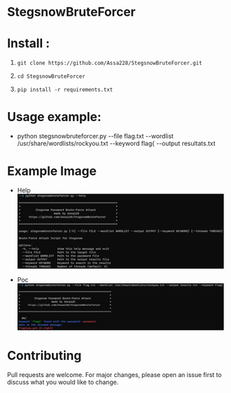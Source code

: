 # StegsnowBruteForcer                                                         


# Install :

1. `git clone https://github.com/Assa228/StegsnowBruteForcer.git`

2. `cd StegsnowBruteForcer`

3. `pip install -r requirements.txt`

# Usage example:
* python stegsnowbruteforcer.py --file flag.txt --wordlist /usr/share/wordlists/rockyou.txt --keyword flag{ --output resultats.txt

# Example Image
* Help
![help.jpg](https://github.com/Assa228/StegsnowBruteForcer/blob/main/help.jpg)

* Poc
![poc.jpg](https://github.com/Assa228/StegsnowBruteForcer/blob/main/proof_of_concept.jpg)


# Contributing
Pull requests are welcome. For major changes, please open an issue first to discuss what you would like to change.

